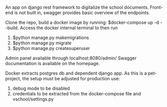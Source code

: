 An app on django rest framework to digitalize the school documents.
Front-end is not built in, swagger provides basic overview of the endpoints.

Clone the repo, build a docker image by running:
$docker-compose up -d --build.
Access the docker internal terminal to then run
1) $python manage.py makemigrations
2) $python manage.py migrate
3) $python manage.py createsuperuser

Admin panel available through localhost:8080/admin/
Swagger documentation is available on the homepage.

Docker extracts postgres db and dependent django app.
As this is a pet-project, the setup must be adjusted for production use:
1) debug mode to be disabled
2) credentials to be extracted from the docker-compose file and vschool/settings.py

